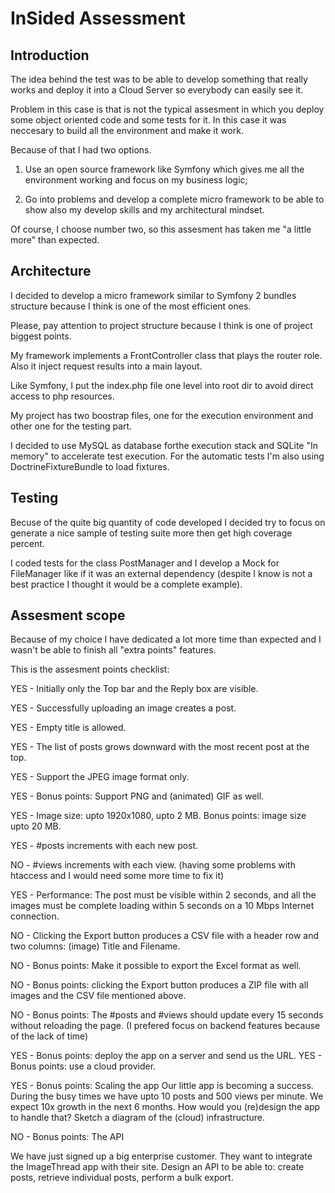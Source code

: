# InSided Assessment


## Introduction

The idea behind the test was to be able to develop something that really works and
deploy it into a Cloud Server so everybody can easily see it.

Problem in this case is that is not the typical assesment in which you deploy some
object oriented code and some tests for it. In this case it was neccesary to build
all the environment and make it work.

Because of that I had two options.
1. Use an open source framework like Symfony which gives me all the environment
working and focus on my business logic;

2. Go into problems and develop a complete micro framework to be able to show also
my develop skills and my architectural mindset.

Of course, I choose number two, so this assesment has taken me "a little more"
than expected.


## Architecture

I decided to develop a micro framework similar to Symfony 2 bundles structure
because I think is one of the most efficient ones.

Please, pay attention to project structure because I think is one of project
biggest points.

My framework implements a FrontController class that plays the router role. Also
it inject request results into a main layout.

Like Symfony, I put the index.php file one level into root dir to avoid direct
access to php resources.

My project has two boostrap files, one for the execution environment and other
one for the testing part.

I decided to use MySQL as database forthe execution stack and SQLite "In memory"
to accelerate test execution.
For the automatic tests I'm also using DoctrineFixtureBundle to load fixtures.


## Testing

Becuse of the quite big quantity of code developed I decided try to focus on
generate a nice sample of testing suite more then get high coverage percent.

I coded tests for the class PostManager and I develop a Mock for FileManager
like if it was an external dependency (despite I know is not a best practice
I thought it would be a complete example).


## Assesment scope

Because of my choice I have dedicated a lot more time than expected and I wasn't
be able to finish all "extra points" features.

This is the assesment points checklist:

YES - Initially only the Top bar and the Reply box are visible.

YES - Successfully uploading an image creates a post.

YES - Empty title is allowed.

YES - The list of posts grows downward with the most recent post at the top.

YES - Support the JPEG image format only.

YES - Bonus points: Support PNG and (animated) GIF as well.

YES - Image size: upto 1920x1080, upto 2 MB. Bonus points: image size upto 20 MB.

YES - #posts increments with each new post.

NO  - #views increments with each view.
    (having some problems with htaccess and I would need some more time to fix it)

YES - Performance: The post must be visible within 2 seconds, and all the images
must be complete loading within 5 seconds on a 10 Mbps Internet connection.

NO  - Clicking the Export button produces a CSV file with a header row and two
columns: (image) Title and Filename.

NO  - Bonus points: Make it possible to export the Excel format as well.

NO  - Bonus points: clicking the Export button produces a ZIP file with all images
and the CSV file mentioned above.

NO  - Bonus points: The #posts and #views should update every 15 seconds without reloading the
page. (I prefered focus on backend features because of the lack of time)

YES - Bonus points: deploy the app on a server and send us the URL.
YES - Bonus points: use a cloud provider.

YES - Bonus points: Scaling the app
Our little app is becoming a success. During the busy times we have upto 10 posts
and 500 views per minute. We expect 10x growth in the next 6 months.
How would you (re)design the app to handle that? Sketch a diagram of the (cloud)
infrastructure.

NO  - Bonus points: The API

We have just signed up a big enterprise customer. They want to integrate the ImageThread app with
their site. Design an API to be able to: create posts, retrieve individual posts, perform a bulk export.
